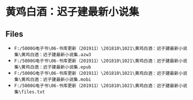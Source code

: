 # 黄鸡白酒：迟子建最新小说集

## Files

- `F:/5000G电子书\06-书库更新（201911）\201810\1021\黄鸡白酒：迟子建最新小说集\黄鸡白酒：迟子建最新小说集.azw3`
- `F:/5000G电子书\06-书库更新（201911）\201810\1021\黄鸡白酒：迟子建最新小说集\黄鸡白酒：迟子建最新小说集.epub`
- `F:/5000G电子书\06-书库更新（201911）\201810\1021\黄鸡白酒：迟子建最新小说集\黄鸡白酒：迟子建最新小说集.mobi`
- `F:/5000G电子书\06-书库更新（201911）\201810\1021\黄鸡白酒：迟子建最新小说集\files.txt`
